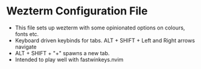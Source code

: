 # Wezterm Configuration File
* This file sets up wezterm with some opinionated options on colours, fonts etc.
* Keyboard driven keybinds for tabs. ALT + SHIFT + Left and Right arrows navigate
* ALT + SHIFT + "+" spawns a new tab.
* Intended to play well with fastwinkeys.nvim
